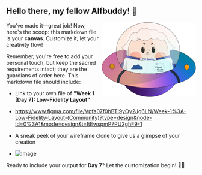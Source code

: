 ## Hello there, my fellow Alfbuddy! 💖

<img align="right" width="250px" src="../../assets/alf/alf-ufo.png">

You've made it—great job! Now, here's the scoop: this markdown file is your **canvas**. Customize it; let your creativity flow!

Remember, you're free to add your personal touch, but keep the sacred requirements intact; they are the guardians of order here. This markdown file should include:
- Link to your own file of **"Week 1 [Day 7]: Low-Fidelity Layout"**
- https://www.figma.com/file/Vpfa07f0hBTi9yOy2Jg6LN/Week-1%3A-Low-Fidelity-Layout-(Community)?type=design&node-id=0%3A1&mode=design&t=ItEwspmP7PU2ghF9-1
  
- A sneak peek of your wireframe clone to give us a glimpse of your creation
- ![image](https://github.com/AstheriaAkuma/AWSCC-CodeQuest-UI-UX/assets/116161772/c772a7a4-7a25-4347-9f93-7d3bc4939c6d)



Ready to include your output for **Day 7**? Let the customization begin! 🚀✨

<!-- You may now delete and modify the content of this file -->
